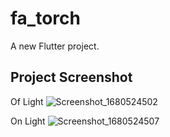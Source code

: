 # fa_torch

A new Flutter project.

## Project Screenshot

Of Light
![Screenshot_1680524502](https://user-images.githubusercontent.com/56191939/229511218-d23a4de7-d2fc-4077-9301-a5d66abe6906.png)


On Light
![Screenshot_1680524507](https://user-images.githubusercontent.com/56191939/229511343-f91b53b5-2590-46e9-9bf6-2494fdb4b592.png)
